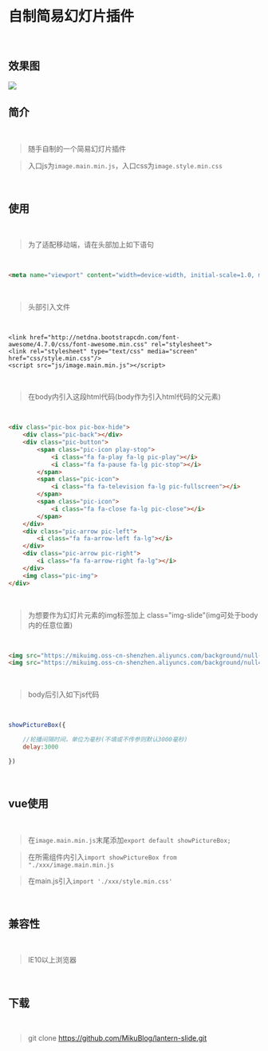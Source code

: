 # 自制简易幻灯片插件

<br/>

## 效果图

<img src="https://mikuimg.oss-cn-shenzhen.aliyuncs.com/Plugin/lantern_slide/pic.jpg">

<br/>

## 简介

<br/>

>随手自制的一个简易幻灯片插件

>入口js为```image.main.min.js```，入口css为```image.style.min.css```

<br/>

## 使用

<br/>

>为了适配移动端，请在头部加上如下语句

<br/>

```html
<meta name="viewport" content="width=device-width, initial-scale=1.0, maximum-scale=1.0, user-scalable=no">
```

<br/>

>头部引入文件

<br/>

```
<link href="http://netdna.bootstrapcdn.com/font-awesome/4.7.0/css/font-awesome.min.css" rel="stylesheet">
<link rel="stylesheet" type="text/css" media="screen" href="css/style.min.css"/>
<script src="js/image.main.min.js"></script>
```

<br/>

>在body内引入这段html代码(body作为引入html代码的父元素)

<br/>

```html
<div class="pic-box pic-box-hide">
    <div class="pic-back"></div>
    <div class="pic-button">
        <span class="pic-icon play-stop">
            <i class="fa fa-play fa-lg pic-play"></i>
            <i class="fa fa-pause fa-lg pic-stop"></i>
        </span>
        <span class="pic-icon">
            <i class="fa fa-television fa-lg pic-fullscreen"></i>
        </span>
        <span class="pic-icon">
            <i class="fa fa-close fa-lg pic-close"></i>
        </span>                    
    </div>
    <div class="pic-arrow pic-left">
        <i class="fa fa-arrow-left fa-lg"></i>
    </div>
    <div class="pic-arrow pic-right">
        <i class="fa fa-arrow-right fa-lg"></i>
    </div>
    <img class="pic-img">
</div>
```

<br/>

>为想要作为幻灯片元素的img标签加上 class="img-slide"(img可处于body内的任意位置)

<br/>

```html
<img src="https://mikuimg.oss-cn-shenzhen.aliyuncs.com/background/null-206187d85a18c16b.jpg" class="img-slide">
<img src="https://mikuimg.oss-cn-shenzhen.aliyuncs.com/background/null43e54b18e61b6b64.jpg" class="img-slide">
```

<br/>

>body后引入如下js代码

<br/>

```js
showPictureBox({

    //轮播间隔时间，单位为毫秒(不填或不传参则默认3000毫秒)
    delay:3000

})
```

<br/>

## vue使用

<br/>

>在```image.main.min.js```末尾添加```export default showPictureBox;```

>在所需组件内引入```import showPictureBox from "./xxx/image.main.min.js```

>在main.js引入```import './xxx/style.min.css'```

<br/>

## 兼容性

<br/>

>IE10以上浏览器

<br/>

## 下载

<br/>

>git clone https://github.com/MikuBlog/lantern-slide.git
